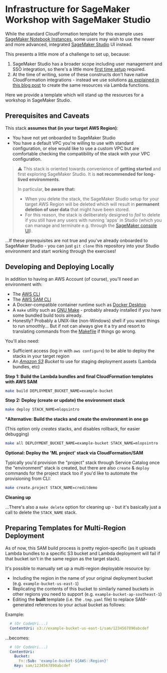 # Infrastructure for SageMaker Workshop with SageMaker Studio

While the standard CloudFormation template for this example uses [SageMaker Notebook Instances](https://docs.aws.amazon.com/sagemaker/latest/dg/nbi.html), some users may wish to use the newer and more advanced, integrated [SageMaker Studio](https://docs.aws.amazon.com/sagemaker/latest/dg/studio.html) UI instead.

This presents a little more of a challenge to set up, because:

1. SageMaker Studio has a broader scope including user management and SSO integration, so there's a little more [first time setup](https://docs.aws.amazon.com/sagemaker/latest/dg/gs-studio-onboard.html) required.
2. At the time of writing, some of these constructs don't have native CloudFormation integrations - instead we use solutions [as explained in this blog post](https://aws.amazon.com/blogs/machine-learning/creating-amazon-sagemaker-studio-domains-and-user-profiles-using-aws-cloudformation/) to create the same resources via Lambda functions.

Here we provide a template which will stand up the resources for a workshop in SageMaker Studio.

## Prerequisites and Caveats

This stack **assumes that (in your target AWS Region)**:

- You have not yet onboarded to SageMaker Studio
- You have a default VPC you're willing to use with standard configuration, or else would like to use a custom VPC but are comfortable checking the compatibility of the stack with your VPC configuration.

> ⚠️ This stack is oriented towards convenience of **getting started** and first exploring SageMaker Studio. It is **not recommended for long-lived environments**.
>
> In particular, **be aware that:**
>
> - When you delete the stack, the SageMaker Studio setup for your target AWS Region will be deleted which will result in **permanent deletion of user data** that might have been stored.
> - For this reason, the stack is deliberately designed to *fail* to delete if you still have any users with running 'apps' in Studio (which you can manage and terminate e.g. through the [SageMaker console UI](https://console.aws.amazon.com/sagemaker/home?#/studio)).

...If these prerequisites are not true and you've already onboarded to SageMaker Studio - you can just `git clone` this repository into your Studio environment and start working through the exercises!

## Developing and Deploying Locally

In addition to having an AWS Account (of course), you'll need an environment with:

- The [AWS CLI](https://aws.amazon.com/cli/)
- The [AWS SAM CLI](https://docs.aws.amazon.com/serverless-application-model/latest/developerguide/serverless-sam-cli-install.html)
- A Docker-compatible container runtime such as [Docker Desktop](https://www.docker.com/products/docker-desktop)
- A `make` utility such as [GNU Make](https://www.gnu.org/software/make/) - probably already installed if you have some bundled build tools already.
- Honestly? Probably a UNIX-like (non-Windows) shell if you want things to run smoothly... But if not can always give it a try and resort to translating commands from the [Makefile](Makefile) if things go wrong.

You'll also need:

- Sufficient access (log in with `aws configure`) to be able to deploy the stacks in your target region
- An *[Amazon S3](https://s3.console.aws.amazon.com/s3/home) Bucket* to use for staging deployment assets (Lambda bundles, etc)

**Step 1: Build the Lambda bundles and final CloudFormation templates with AWS SAM**

```sh
make build DEPLOYMENT_BUCKET_NAME=example-bucket
```

**Step 2: Deploy (create or update) the environment stack**

```sh
make deploy STACK_NAME=mlopsintro
```

***Alternative: Build the stacks and create the environment in one go**

(This option only *creates* stacks, and disables rollback, for easier debugging)

```sh
make all DEPLOYMENT_BUCKET_NAME=example-bucket STACK_NAME=mlopsintro
```

**Optional: Deploy the 'ML project' stack via CloudFormation/SAM**

Typically you'd provision the "project" stack through Service Catalog once the "environment" stack is created, but there are also `create` & `deploy` commands for the project stack too if you'd like to automate the provisioning from CLI:

```sh
make create.project STACK_NAME=creditdemo
```

**Cleaning up**

...There's also a `make delete` option for cleaning up - but it's basically just a call to delete the `STACK_NAME` stack.

## Preparing Templates for Multi-Region Deployment

As of now, this SAM build process is pretty region-specific (as it uploads Lambda bundles to a specific S3 bucket and Lambda deployment will fail if that bucket isn't in the same region as the target stack).

It's possible to manually set up a multi-region deployable resource by:

- Including the region in the name of your original deployment bucket (e.g. `example-bucket-us-east-1`)
- Replicating the contents of this bucket to similarly named buckets in other regions you need to support (e.g. `example-bucket-ap-southeast-1`)
- Editing the **built** template (i.e. the `.tmp.yaml` file) to replace SAM-generated references to your actual bucket as follows:

Example:

```yaml
  # (Or CodeUri...)
  ContentUri: s3://example-bucket-us-east-1/sam/1234567890abcdef
```

...becomes:

```yaml
  # (Or CodeUri...)
  ContentUri:
    Bucket:
      Fn::Sub: 'example-bucket-${AWS::Region}'
    Key: sam/1234567890abcdef
```
